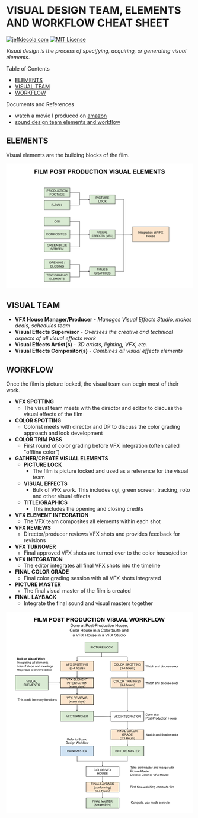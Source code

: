 
# VISUAL DESIGN TEAM, ELEMENTS AND WORKFLOW CHEAT SHEET

[![jeffdecola.com](https://img.shields.io/badge/website-jeffdecola.com-blue)](https://jeffdecola.com)
[![MIT License](https://img.shields.io/:license-mit-blue.svg)](https://jeffdecola.mit-license.org)

_Visual design is the process of specifying, acquiring, or generating visual elements._

Table of Contents

* [ELEMENTS](https://github.com/JeffDeCola/my-cheat-sheets/tree/master/other/film-production/post-production/visual-team-elements-and-workflow-cheat-sheet#elements)
* [VISUAL TEAM](https://github.com/JeffDeCola/my-cheat-sheets/tree/master/other/film-production/post-production/visual-team-elements-and-workflow-cheat-sheet#visual-team)
* [WORKFLOW](https://github.com/JeffDeCola/my-cheat-sheets/tree/master/other/film-production/post-production/visual-team-elements-and-workflow-cheat-sheet#workflow)

Documents and References

* watch a movie I produced on [amazon](https://www.amazon.com/gp/video/detail/B00TTB7Q3U)
* [sound design team elements and workflow](https://github.com/JeffDeCola/my-cheat-sheets/tree/master/other/film-production/post-production/sound-design-team-elements-and-workflow-cheat-sheet)

## ELEMENTS

Visual elements are the building blocks of the film.

![IMAGE - film-post-production-visual-elements.svg - IMAGE](../../../../docs/pics/other/film-post-production-visual-elements.svg)

## VISUAL TEAM

* **VFX House Manager/Producer** -
    _Manages Visual Effects Studio, makes deals, schedules team_
* **Visual Effects Supervisor** -
    _Oversees the creative and technical aspects of all visual effects work_
* **Visual Effects Artist(s)** -
    _3D artists, lighting, VFX, etc._
* **Visual Effects Compositor(s)** -
    _Combines all visual effects elements_

## WORKFLOW

Once the film is picture locked, the visual team can begin most of their work.

* **VFX SPOTTING**
  * The visual team meets with the director and editor to discuss
    the visual effects of the film
* **COLOR SPOTTING**
  * Colorist meets with director and DP to discuss the color grading approach
    and look development
* **COLOR TRIM PASS**
  * First round of color grading before VFX integration (often called "offline color")
* **GATHER/CREATE VISUAL ELEMENTS**
  * **PICTURE LOCK**
    * The film is picture locked and used as a reference for the visual team
  * **VISUAL EFFECTS**
    * Bulk of VFX work. This includes cgi, green screen, tracking,
      roto and other visual effects
  * **TITLE/GRAPHICS**
    * This includes the opening and closing credits
* **VFX ELEMENT INTEGRATION**
  * The VFX team composites all elements within each shot
* **VFX REVIEWS**
  * Director/producer reviews VFX shots and provides feedback for revisions
* **VFX TURNOVER**
  * Final approved VFX shots are turned over to the color house/editor
* **VFX INTEGRATION**
  * The editor integrates all final VFX shots into the timeline
* **FINAL COLOR GRADE**
  * Final color grading session with all VFX shots integrated
* **PICTURE MASTER**
  * The final visual master of the film is created
* **FINAL LAYBACK**
  * Integrate the final sound and visual masters together

![IMAGE - film-post-production-visual-workflow.svg - IMAGE](../../../../docs/pics/other/film-post-production-visual-workflow.svg)
